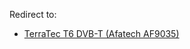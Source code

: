 Redirect to:

*   [TerraTec T6 DVB-T (Afatech AF9035)](/index.php/TerraTec_T6_DVB-T_(Afatech_AF9035) "TerraTec T6 DVB-T (Afatech AF9035)")
